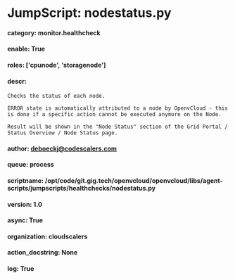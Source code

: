 
# JumpScript: nodestatus.py
        
#### category: monitor.healthcheck
#### enable: True
#### roles: ['cpunode', 'storagenode']
#### descr: 
```
Checks the status of each node.

ERROR state is automatically attributed to a node by OpenvCloud - this is done if a specific action cannot be executed anymore on the Node.

Result will be shown in the "Node Status" section of the Grid Portal / Status Overview / Node Status page.

```
#### author: deboeckj@codescalers.com
#### queue: process
#### scriptname: /opt/code/git.gig.tech/openvcloud/openvcloud/libs/agent-scripts/jumpscripts/healthchecks/nodestatus.py
#### version: 1.0
#### async: True
#### organization: cloudscalers
#### action_docstring: None
#### log: True